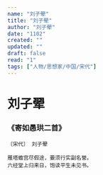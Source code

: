 ```yaml
---
name: "刘子翚"
title: "刘子翚"
author: "刘子翚"
date: "1102"
created: ""
updated: ""
draft: false
read: "1"
tags: ["人物/思想家/中国/宋代"]
---
```


# 刘子翚

### 《寄如愚珙二首》

```
〔宋代〕 刘子翚

雁塔蟾宫尽假途，要须行实副名誉。
六经堂上归来日，饱读平生未见书。
```
